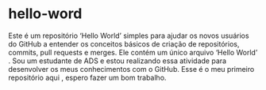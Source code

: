 # hello-word
Este é um repositório ‘Hello World’ simples para ajudar os novos usuários do GitHub a entender os conceitos básicos de criação de repositórios, commits, pull requests e merges. Ele contém um único arquivo ‘Hello World’ .
Sou um estudante de ADS e estou realizando essa atividade para desenvolver os meus conhecimentos com o GitHub.
Esse é o meu primeiro repositório aqui , espero fazer um bom trabalho.
